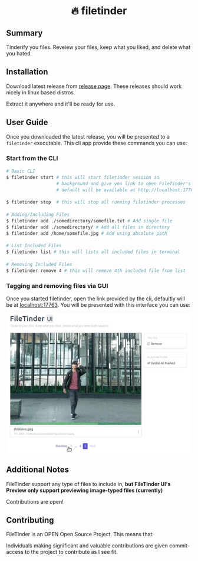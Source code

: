 <div class="info">
  <h1 class="name" align="center">🔥 filetinder</h1>
</div>


## Summary
Tinderify you files. Reveiew your files, keep what you liked, and delete what you hated.

## Installation

Download latest release from [release page](https://github.com/shrotavre/filetinder/releases). These releases should work nicely in linux based distros.

Extract it anywhere and it'll be ready for use.

## User Guide

Once you downloaded the latest release, you will be presented to a `filetinder` executable. This cli app provide these commands you can use:

### Start from the CLI

```bash
# Basic CLI
$ filetinder start # this will start filetinder session in 
                   # background and give you link to open FileTinder's UI
                   # default will be available at http://localhost:17763/ui/

$ filetinder stop  # this will stop all running filetinder processes

# Adding/Including Files
$ filetinder add ./somedirectory/somefile.txt # Add single file
$ filetinder add ./somedirectory/ # Add all files in directory
$ filetinder add /home/somefile.jpg # Add using absolute path

# List Included Files
$ filetinder list # this will lists all included files in terminal

# Removing Included Files
$ filetinder remove 4 # this will remove 4th included file from list
```

### Tagging and removing files via GUI

Once you started filetinder, open the link provided by the cli, defaultly will be at [localhost:17763](http://localhost:17763). You will be presented with this interface you can use:

![Contribution guidelines for this project](docs/images/ui-preview.gif)

## Additional Notes

FileTinder support any type of files to include in, **but FileTinder UI's Preview only support previewing image-typed files (currently)**

Contributions are open!

## Contributing

FileTinder is an OPEN Open Source Project. This means that:

Individuals making significant and valuable contributions are given
commit-access to the project to contribute as I see fit.